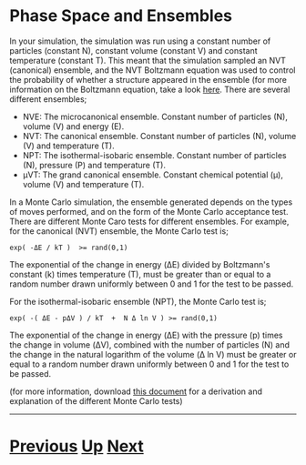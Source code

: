 
# Phase Space and Ensembles

In your simulation, the simulation was run using a constant number of particles (constant N), constant volume (constant V) and constant temperature (constant T). This meant that the simulation sampled an NVT (canonical) ensemble, and the NVT Boltzmann equation was used to control the probability of whether a structure appeared in the ensemble (for more information on the Boltzmann equation, take a look [here](http://siremol.org/largefiles/boltzmann.pdf). There are several different ensembles;

* NVE: The microcanonical ensemble. Constant number of particles (N), volume (V) and energy (E).
* NVT: The canonical ensemble. Constant number of particles (N), volume (V) and temperature (T).
* NPT: The isothermal-isobaric ensemble. Constant number of particles (N), pressure (P) and temperature (T).
* μVT: The grand canonical ensemble. Constant chemical potential (μ), volume (V) and temperature (T).

In a Monte Carlo simulation, the ensemble generated depends on the types of moves performed, and on the form of the Monte Carlo acceptance test. There are different Monte Caro tests for different ensembles. For example, for the canonical (NVT) ensemble, the Monte Carlo test is;

```
exp( -ΔE / kT )  >= rand(0,1)
```

The exponential of the change in energy (ΔE) divided by Boltzmann's constant (k) times temperature (T), must be greater than or equal to a random number drawn uniformly between 0 and 1 for the test to be passed.

For the isothermal-isobaric ensemble (NPT), the Monte Carlo test is;

```
exp( -( ΔE - pΔV ) / kT  +  N Δ ln V ) >= rand(0,1)
```

The exponential of the change in energy (ΔE) with the pressure (p) times the change in volume (ΔV), combined with the number of particles (N) and the change in the natural logarithm of the volume (Δ ln V) must be greater or equal to a random number drawn uniformly between 0 and 1 for the test to be passed.

(for more information, download [this document](http://siremol.org/largefiles/monte_carlo.pdf) for a derivation and explanation of the different Monte Carlo tests)

***

# [Previous](phase.md) [Up](README.md) [Next](volume.md) 
